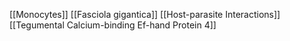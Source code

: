 [[Monocytes]]
[[Fasciola gigantica]]
[[Host-parasite Interactions]]
[[Tegumental Calcium-binding Ef-hand Protein 4]]

